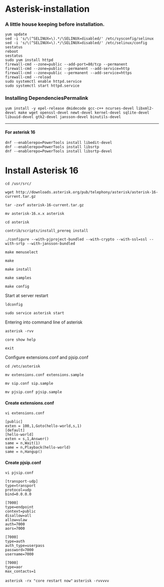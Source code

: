# Asterisk-installation

### A little house keeping before installation.
```shell
yum update
sed -i 's/\(^SELINUX=\).*/\SELINUX=disabled/' /etc/sysconfig/selinux
sed -i 's/\(^SELINUX=\).*/\SELINUX=disabled/' /etc/selinux/config
sestatus
reboot
sestatus
sudo yum install httpd
firewall-cmd --zone=public --add-port=80/tcp --permanent
firewall-cmd --zone=public --permanent --add-service=http
firewall-cmd --zone=public --permanent --add-service=https
firewall-cmd --reload
sudo systemctl enable httpd.service
sudo systemctl start httpd.service
```

### Installing DependenciesPermalink

```shell
yum install -y epel-release dmidecode gcc-c++ ncurses-devel libxml2-devel make wget openssl-devel newt-devel kernel-devel sqlite-devel libuuid-devel gtk2-devel jansson-devel binutils-devel
```
-----------------------------------
#### For asterisk 16
```shell
dnf --enablerepo=PowerTools install libedit-devel
dnf --enablerepo=PowerTools install libsrtp
dnf --enablerepo=PowerTools install libsrtp-devel
```

# Install Asterisk 16
```shell
cd /usr/src/
```
```shell
wget http://downloads.asterisk.org/pub/telephony/asterisk/asterisk-16-current.tar.gz
```
```shell
tar -zxvf asterisk-16-current.tar.gz
```
```shell
mv asterisk-16.x.x asterisk
```
```shell
cd asterisk
```

```shell
contrib/scripts/install_prereq install
```
```shell
./configure --with-pjproject-bundled --with-crypto --with-ssl=ssl --with-srtp --with-jansson-bundled
```
```shell
make menuselect
```
```shell
make
```
```shell
make install
```
```shell
make samples
```
```shell
make config
```

Start at server restart
```shell
ldconfig
```
```shell
sudo service asterisk start
```

Entering into command line of asterisk
```shell
asterisk -rvv
```
```shell
core show help
```
```shell
exit
```

Configure extensions.conf and pjsip.conf
```shell
cd /etc/asterisk
```
```shell
mv extensions.conf extensions.sample
```
```shell
mv sip.conf sip.sample
```
```shell
mv pjsip.conf pjsip.sample
```

#### Create extensions.conf
```shell
vi extensions.conf
```
```
[public]
exten = 100,1,Goto(hello-world,s,1)
[default]
[hello-world]
exten = s,1,Answer()
same = n,Wait(1)
same = n,Playback(hello-world)
same = n,Hangup()
```
#### Create pjsip.conf
```shell
vi pjsip.conf
```
```
[transport-udp]
type=transport
protocol=udp
bind=0.0.0.0

[7000]
type=endpoint
context=public
disallow=all
allow=ulaw
auth=7000
aors=7000

[7000]
type=auth
auth_type=userpass
password=7000
username=7000

[7000]
type=aor
max_contacts=1
```

`asterisk -rx "core restart now"`
`asterisk -rvvvvv`
